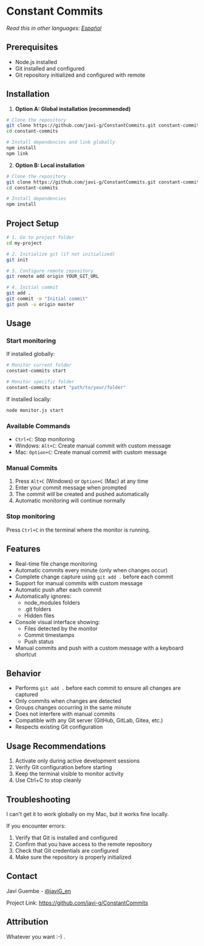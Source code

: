 # Constant Commits

*Read this in other languages: [Español](README.es.md)*

 
## Prerequisites

- Node.js installed
- Git installed and configured
- Git repository initialized and configured with remote

## Installation

1. **Option A: Global installation (recommended)**
```bash
# Clone the repository
git clone https://github.com/javi-g/ConstantCommits.git constant-commits
cd constant-commits

# Install dependencies and link globally
npm install
npm link
```

2. **Option B: Local installation**
```bash
# Clone the repository
git clone https://github.com/javi-g/ConstantCommits.git constant-commits
cd constant-commits

# Install dependencies
npm install
```

## Project Setup

```bash
# 1. Go to project folder
cd my-project

# 2. Initialize git (if not initialized)
git init

# 3. Configure remote repository
git remote add origin YOUR_GIT_URL

# 4. Initial commit
git add .
git commit -m "Initial commit"
git push -u origin master
```

## Usage

### Start monitoring

If installed globally:
```bash
# Monitor current folder
constant-commits start

# Monitor specific folder
constant-commits start "path/to/your/folder"
```

If installed locally:
```bash
node monitor.js start
```

### Available Commands
- `Ctrl+C`: Stop monitoring
- Windows: `Alt+C`: Create manual commit with custom message
- Mac: `Option+C`: Create manual commit with custom message

### Manual Commits
1. Press `Alt+C` (Windows) or `Option+C` (Mac) at any time
2. Enter your commit message when prompted
3. The commit will be created and pushed automatically
4. Automatic monitoring will continue normally

### Stop monitoring
Press `Ctrl+C` in the terminal where the monitor is running.

## Features

- Real-time file change monitoring
- Automatic commits every minute (only when changes occur)
- Complete change capture using `git add .` before each commit
- Support for manual commits with custom message
- Automatic push after each commit
- Automatically ignores:
  - node_modules folders
  - .git folders
  - Hidden files
- Console visual interface showing:
  - Files detected by the monitor
  - Commit timestamps
  - Push status
- Manual commits and push with a custom message with a keyboard shortcut

## Behavior

- Performs `git add .` before each commit to ensure all changes are captured
- Only commits when changes are detected
- Groups changes occurring in the same minute
- Does not interfere with manual commits
- Compatible with any Git server (GitHub, GitLab, Gitea, etc.)
- Respects existing Git configuration

## Usage Recommendations

1. Activate only during active development sessions
2. Verify Git configuration before starting
3. Keep the terminal visible to monitor activity
4. Use Ctrl+C to stop cleanly

## Troubleshooting
I can't get it to work globally on my Mac, but it works fine locally.

If you encounter errors:
1. Verify that Git is installed and configured
2. Confirm that you have access to the remote repository
3. Check that Git credentials are configured
4. Make sure the repository is properly initialized

## Contact

Javi Guembe - [@javiG_en](https://twitter.com/javig_en)

Project Link: https://github.com/javi-g/ConstantCommits

## Attribution

Whatever you want :-) .
